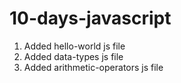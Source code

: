 # 10-days-javascript


1. Added hello-world js file 
2. Added data-types js file 
3. Added arithmetic-operators js file



